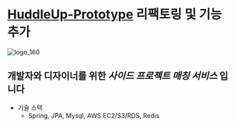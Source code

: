 # **[HuddleUp-Prototype](https://github.com/Hanghae7E/HangHae7E_BE) 리팩토링 및 기능 추가**
![logo_160](https://user-images.githubusercontent.com/92501325/184353916-fc63be87-50e6-4bfe-99fb-995b8c47b7cd.png)

## 개발자와 디자이너를 위한 *사이드 프로젝트 매칭 서비스* 입니다

- 기술 스택
  - Spring, JPA, Mysql, AWS EC2/S3/RDS, Redis
